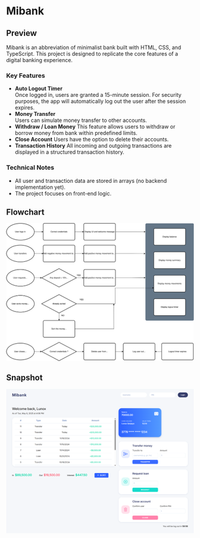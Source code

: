 # Mibank
## Preview
Mibank is an abbreviation of minimalist bank built with HTML, CSS, and TypeScript. This project is designed to replicate the core features of a digital banking experience.
### Key Features
- **Auto Logout Timer**  
  Once logged in, users are granted a 15-minute session. For security purposes, the app will automatically log out the user after the session expires.
- **Money Transfer**  
    Users can simulate money transfer to other accounts.
- **Withdraw / Loan Money**
    This feature allows users to withdraw or borrow money from bank within predefined limits.
- **Close Account**
    Users have the option to delete their accounts.
- **Transaction History**
    All incoming and outgoing transactions are displayed in a structured transaction history.
### Technical Notes
- All user and transaction data are stored in arrays (no backend implementation yet).
- The project focuses on front-end logic.
## Flowchart
![Flowchart of Mibank](./misc/minimalist_bank_flowchart.svg)
## Snapshot
![Snapshot of mibank](./misc/mibank.png)

